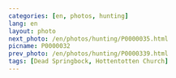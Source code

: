 ```yaml
---
categories: [en, photos, hunting]
lang: en
layout: photo
next_photo: /en/photos/hunting/P0000035.html
picname: P0000032
prev_photo: /en/photos/hunting/P0000339.html
tags: [Dead Springbock, Hottentotten Church]
---
```

